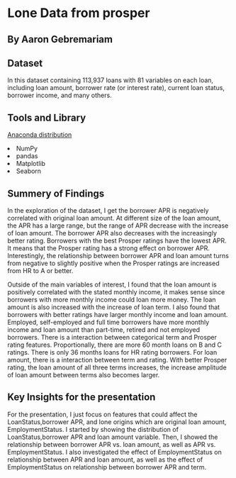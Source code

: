 # Lone Data from prosper

## By Aaron Gebremariam

## Dataset

In this dataset containing 113,937 loans with 81 variables on each loan, including loan amount, borrower rate (or interest rate), current loan status, borrower income, and many others.

## Tools and Library

[Anaconda distribution](https://www.anaconda.com/products/distribution)

<li>NumPy</li>
<li> pandas</li>
<li>Matplotlib</li>
<li>Seaborn</li>

## Summery of Findings

In the exploration of the dataset, I get the borrower APR is negatively correlated with original loan amount. At different size of the loan amount, the APR has a large range, but the range of APR decrease with the increase of loan amount. The borrower APR also decreases with the increasingly better rating. Borrowers with the best Prosper ratings have the lowest APR. It means that the Prosper rating has a strong effect on borrower APR. Interestingly, the relationship between borrower APR and loan amount turns from negative to slightly positive when the Prosper ratings are increased from HR to A or better.

Outside of the main variables of interest, I found that the loan amount is positively correlated with the stated monthly income, it makes sense since borrowers with more monthly income could loan more money. The loan amount is also increased with the increase of loan term. I also found that borrowers with better ratings have larger monthly income and loan amount. Employed, self-employed and full time borrowers have more monthly income and loan amount than part-time, retired and not employed borrowers. There is a interaction between categorical term and Prosper rating features. Proportionally, there are more 60 month loans on B and C ratings. There is only 36 months loans for HR rating borrowers. For loan amount, there is a interaction between term and rating. With better Prosper rating, the loan amount of all three terms increases, the increase amplitude of loan amount between terms also becomes larger.

## Key Insights for the presentation

For the presentation, I just focus on features that could affect the LoanStatus,borrower APR, and lone origins which are original loan amount, EmploymentStatus. I started by showing the distribution of LoanStatus,borrower APR and loan amount variable. Then, I showed the relationship between borrower APR vs. loan amount, as well as APR vs. EmploymentStatus. I also investigated the effect of EmploymentStatus on relationship between APR and loan amount, as well as the effect of EmploymentStatus on relationship between borrower APR and term.
